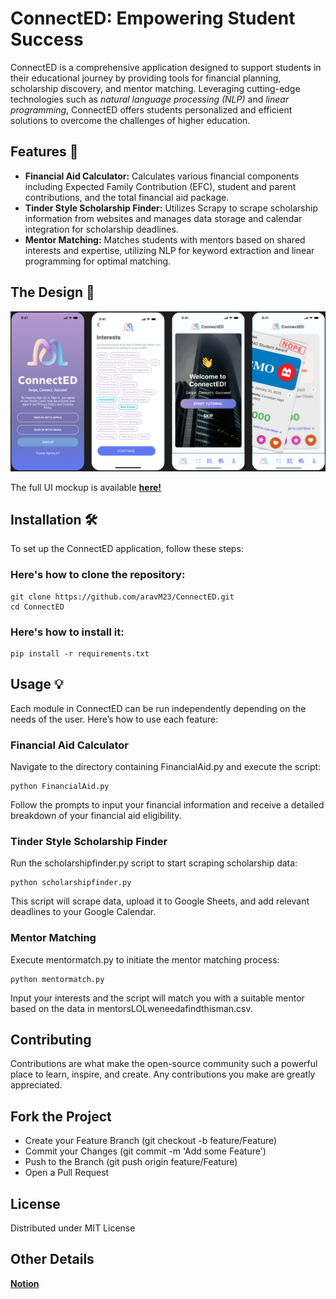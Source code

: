 # ConnectED: Empowering Student Success

ConnectED is a comprehensive application designed to support students in their educational journey by providing tools for financial planning, scholarship discovery, and mentor matching. Leveraging cutting-edge technologies such as *natural language processing (NLP)* and *linear programming*, ConnectED offers students personalized and efficient solutions to overcome the challenges of higher education.

## Features 🚀
- **Financial Aid Calculator:** Calculates various financial components including Expected Family Contribution (EFC), student and parent contributions, and the total financial aid package.
- **Tinder Style Scholarship Finder:** Utilizes Scrapy to scrape scholarship information from websites and manages data storage and calendar integration for scholarship deadlines.
- **Mentor Matching:** Matches students with mentors based on shared interests and expertise, utilizing NLP for keyword extraction and linear programming for optimal matching.

## The Design 🎨 
![Mockup](Mockup.png)

The full UI mockup is available **[here!](https://www.figma.com/proto/ghLS2guhHTHzSs6cTC5kCi/Untitled?node-id=1-511&t=hOaYrkqAJSAJqKbR-1)**

## Installation 🛠️
To set up the ConnectED application, follow these steps:
### Here's how to clone the repository:
```
git clone https://github.com/aravM23/ConnectED.git
cd ConnectED
```
### Here's how to install it:
```
pip install -r requirements.txt
```
## Usage 💡
Each module in ConnectED can be run independently depending on the needs of the user. Here’s how to use each feature:

### Financial Aid Calculator
Navigate to the directory containing FinancialAid.py and execute the script:
```
python FinancialAid.py
```
Follow the prompts to input your financial information and receive a detailed breakdown of your financial aid eligibility.

### Tinder Style Scholarship Finder
Run the scholarshipfinder.py script to start scraping scholarship data:
```
python scholarshipfinder.py
```
This script will scrape data, upload it to Google Sheets, and add relevant deadlines to your Google Calendar.

### Mentor Matching
Execute mentormatch.py to initiate the mentor matching process:
```
python mentormatch.py
```
Input your interests and the script will match you with a suitable mentor based on the data in mentorsLOLweneedafindthisman.csv.

## Contributing
Contributions are what make the open-source community such a powerful place to learn, inspire, and create. Any contributions you make are greatly appreciated.

## Fork the Project
- Create your Feature Branch (git checkout -b feature/Feature)
- Commit your Changes (git commit -m 'Add some Feature')
- Push to the Branch (git push origin feature/Feature)
- Open a Pull Request

## License
Distributed under MIT License

## Other Details
**[Notion](https://chain-impala-ab1.notion.site/ConnectED-Information-Report-e38477cdc0d64dea989d060dc2fb4c3b?pvs=4)**
